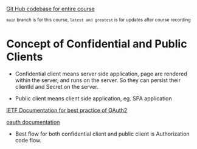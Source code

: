 [Git Hub codebase for entire course](https://github.com/kevindockx/securingaspnetcorewithoauth2andoidc)

<sup>`main` branch is for this course, `latest and greatest` is for updates after course recording</sup>

# Concept of Confidential and Public Clients
- Confidential client means server side application, page are rendered within the server, and runs on the server. So they can persist their clientId and Secret on the server.

- Public client means client side application, eg. SPA application

[IETF Documentation for best practice of OAuth2](https://datatracker.ietf.org/doc/html/draft-ietf-oauth-security-topics-29)

[oauth documentation](oauth.net/2.1/)

- Best flow for both confidential client and public client is Authorization code flow.